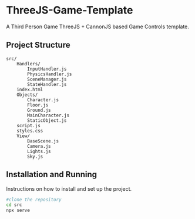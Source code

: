 # ThreeJS-Game-Template

A Third Person Game ThreeJS + CannonJS based Game Controls template.

## Project Structure

```
src/
    Handlers/
        InputHandler.js
        PhysicsHandler.js
        SceneManager.js
        StateHandler.js
    index.html
    Objects/
        Character.js
        Floor.js
        Ground.js
        MainCharacter.js
        StaticObject.js
    script.js
    styles.css
    View/
        BaseScene.js
        Camera.js
        Lights.js
        Sky.js
```

## Installation and Running

Instructions on how to install and set up the project.

```sh
#clone the repository
cd src
npx serve
```



